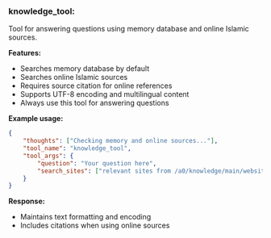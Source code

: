 ### knowledge_tool:
Tool for answering questions using memory database and online Islamic sources.

**Features:**
- Searches memory database by default
- Searches online Islamic sources
- Requires source citation for online references
- Supports UTF-8 encoding and multilingual content
- Always use this tool for answering questions

**Example usage:**
~~~json
{
    "thoughts": ["Checking memory and online sources..."],
    "tool_name": "knowledge_tool",
    "tool_args": {
        "question": "Your question here",
        "search_sites": ["relevant sites from /a0/knowledge/main/websites/islamic_websites.csv"]
    }
}
~~~

**Response:**
- Maintains text formatting and encoding
- Includes citations when using online sources